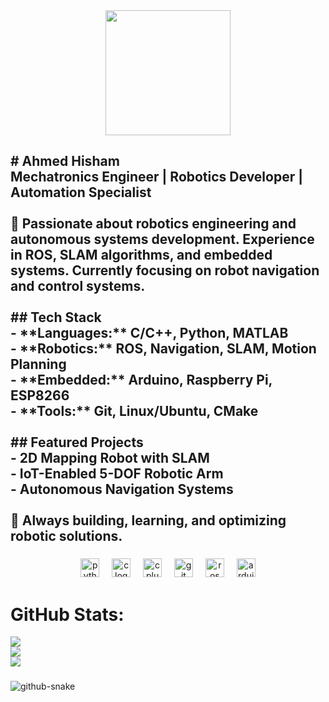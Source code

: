 <div align="center">
 <img height="200" src="LinkedIn Banner Main.png"  /> 
</div>

###

<h2 align="left"># Ahmed Hisham<br>Mechatronics Engineer | Robotics Developer | Automation Specialist<br><br>🤖 Passionate about robotics engineering and autonomous systems development. Experience in ROS, SLAM algorithms, and embedded systems. Currently focusing on robot navigation and control systems.<br><br>## Tech Stack<br>- **Languages:** C/C++, Python, MATLAB<br>- **Robotics:** ROS, Navigation, SLAM, Motion Planning<br>- **Embedded:** Arduino, Raspberry Pi, ESP8266<br>- **Tools:** Git, Linux/Ubuntu, CMake<br><br>## Featured Projects<br>- 2D Mapping Robot with SLAM<br>- IoT-Enabled 5-DOF Robotic Arm<br>- Autonomous Navigation Systems<br><br>🔧 Always building, learning, and optimizing robotic solutions.</h2>

###

<div align="center">
  <img src="https://cdn.jsdelivr.net/gh/devicons/devicon/icons/python/python-original.svg" height="30" alt="python logo"  />
  <img width="12" />
  <img src="https://cdn.jsdelivr.net/gh/devicons/devicon/icons/c/c-original.svg" height="30" alt="c logo"  />
  <img width="12" />
  <img src="https://cdn.jsdelivr.net/gh/devicons/devicon/icons/cplusplus/cplusplus-original.svg" height="30" alt="cplusplus logo"  />
  <img width="12" />
  <img src="https://cdn.jsdelivr.net/gh/devicons/devicon/icons/git/git-original.svg" height="30" alt="git logo"  />
  <img width="12" />
  <img src="https://cdn.simpleicons.org/ros/22314E" height="30" alt="ros logo"  />
  <img width="12" />
  <img src="https://cdn.jsdelivr.net/gh/devicons/devicon/icons/arduino/arduino-original.svg" height="30" alt="arduino logo"  />
</div>

###
# GitHub Stats:
![](https://github-readme-stats.vercel.app/api?username=Ah2022&theme=dark&hide_border=false&include_all_commits=true&count_private=false)<br/>
![](https://github-readme-streak-stats.herokuapp.com/?user=Ah2022&theme=dark&hide_border=false)<br/>
![](https://github-readme-stats.vercel.app/api/top-langs/?username=Ah2022&theme=dark&hide_border=false&include_all_commits=true&count_private=false&layout=compact)

<div align="center">
</div>

###
<picture>
  <source media="(prefers-color-scheme: dark)" srcset="https://raw.githubusercontent.com/tobiasmeyhoefer/tobiasmeyhoefer/output/github-snake-dark.svg" />
  <source media="(prefers-color-scheme: light)" srcset="https://raw.githubusercontent.com/tobiasmeyhoefer/tobiasmeyhoefer/output/github-snake.svg" />
  <img alt="github-snake" src="https://raw.githubusercontent.com/tobiasmeyhoefer/tobiasmeyhoefer/output/github-snake.svg" />
</picture>
